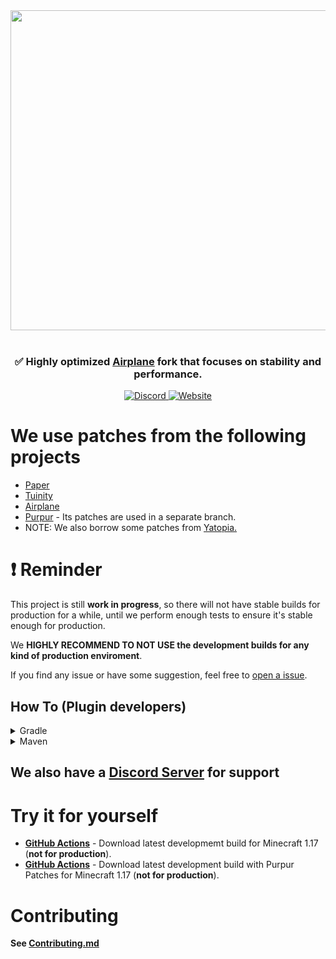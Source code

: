 <div align=center>
    <img src="https://cdn.discordapp.com/attachments/517734448008134686/857649078409887784/sugar2.png" width="512">
    <br /><br />
    <h3>✅ Highly optimized <a href="https://github.com/TECHNOVE/Airplane">Airplane</a> fork that focuses on stability and performance.</h3>
    <a href="https://sugarcanemc.org/discord">
        <img alt="Discord" src="https://img.shields.io/discord/855918593497759754?color=green&label=discord&logo=discord&style=for-the-badge">
    </a>
    <a href="https://sugarcanemc.org/">
        <img alt="Website" src="https://img.shields.io/website?style=for-the-badge&up_color=red&up_message=SugarcaneMC&url=https%3A%2F%2Fsugarcanemc.org%2F">
    </a>
</div>

# We use patches from the following projects

* [Paper](https://github.com/PaperMC/Paper)
* [Tuinity](https://github.com/Tuinity/Tuinity)
* [Airplane](https://github.com/TECHNOVE/Airplane)
* [Purpur](https://github.com/pl3xgaming/Purpur) - Its patches are used in a separate branch.
* NOTE: We also borrow some patches from [Yatopia.](https://github.com/YatopiaMC/Yatopia)

# ❗ Reminder
This project is still **work in progress**, so there will not have stable builds for production for a while, until we perform enough tests to ensure it's stable enough for production.

We **HIGHLY RECOMMEND TO NOT USE the development builds for any kind of production enviroment**.

If you find any issue or have some suggestion, feel free to [open a issue](https://github.com/SugarcaneMC/Sugarcane/issues/new).

## How To (Plugin developers)

<details><summary>Gradle</summary>
<p>

> ##### Groovy DSL

First, add the SugarcaneMC repository

```groovy
repositories {
    maven {
        url 'https://mvn.sugarcanemc.org/repository/maven-public/'
    }
}
```
Then, add the Sugarcane-API dependency:

```groovy
dependencies {
    compileOnly "org.sugarcanemc.sugarcane:sugarcane-api:1.17-R0.1-SNAPSHOT"
}
 ```
 
> #### Kotlin DSL

First, add the SugarcaneMC repository

```kotlin
repositories {
    maven("https://mvn.sugarcanemc.org/repository/maven-public/")
}
```

Then, add the Sugarcane-API dependency:

```kotlin
dependencies {
    compileOnly("org.sugarcanemc.sugarcane:sugarcane-api:1.17-R0.1-SNAPSHOT")
}
```

</p>
</details>

<details><summary>Maven</summary>
<p>
    
First, add the SugarcaneMC repository

```xml
<repositories>
    <repository>
        <id>sugarcanemc-repo</id>
        <url>https://mvn.sugarcanemc.org/repository/maven-public/</url>
    </repository>
</repositories>
```

And then add the Sugarcane-API dependency:

```xml
<dependency>
    <groupId>org.sugarcanemc.sugarcane</groupId>
    <artifactId>sugarcane-api</artifactId>
    <version>1.17-R0.1-SNAPSHOT</version>
    <scope>provided</scope>
</dependency>
```

</p>
</details>

## We also have a [Discord Server](https://sugarcanemc.org/discord) for support

# Try it for yourself

* **[GitHub Actions](https://github.com/SugarcaneMC/Sugarcane/actions?query=branch%3Aver%2F1.17)** - Download latest developmemt build for Minecraft 1.17 (**not for production**).
* **[GitHub Actions](https://github.com/SugarcaneMC/Sugarcane/actions?query=branch%3A1.17%2Fpurpur++)** - Download latest development build with Purpur Patches for Minecraft 1.17 (**not for production**).

# Contributing

**See [Contributing.md](https://github.com/SugarcaneMC/Sugarcane/blob/main/CONTRIBUTING.md)**
